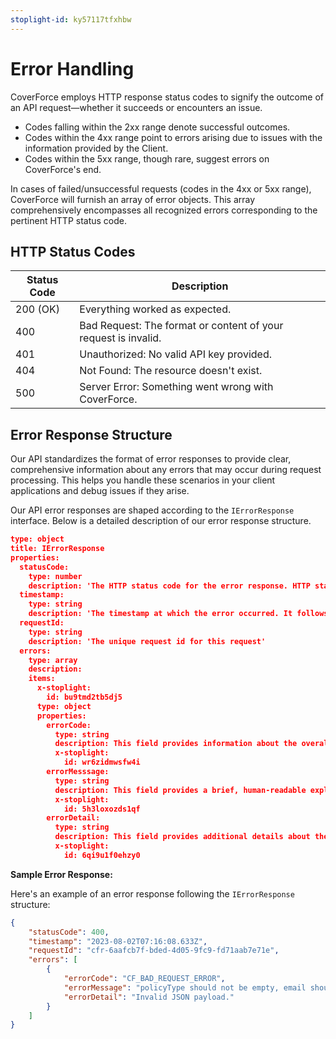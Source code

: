 ```yaml
---
stoplight-id: ky57117tfxhbw
---
```


# Error Handling

CoverForce employs HTTP response status codes to signify the outcome of an API request—whether it succeeds or encounters an issue.

* Codes falling within the 2xx range denote successful outcomes.
* Codes within the 4xx range point to errors arising due to issues with the information provided by the Client.
* Codes within the 5xx range, though rare, suggest errors on CoverForce's end.

In cases of failed/unsuccessful requests (codes in the 4xx or 5xx range), CoverForce will furnish an array of error objects. This array comprehensively encompasses all recognized errors corresponding to the pertinent HTTP status code.

## HTTP Status Codes

| Status Code | Description                                          |
|-------------|------------------------------------------------------|
| 200 (OK)    | Everything worked as expected.                      |
| 400         | Bad Request: The format or content of your request is invalid. |
| 401         | Unauthorized: No valid API key provided.            |
| 404         | Not Found: The resource doesn't exist.              |
| 500         | Server Error: Something went wrong with CoverForce.    |



## Error Response Structure

Our API standardizes the format of error responses to provide clear, comprehensive information about any errors that may occur during request processing. This helps you handle these scenarios in your client applications and debug issues if they arise. 

Our API error responses are shaped according to the `IErrorResponse` interface. Below is a detailed description of our error response structure.


```json json_schema
type: object
title: IErrorResponse
properties:
  statusCode:
    type: number
    description: 'The HTTP status code for the error response. HTTP status codes are standardized codes that represent the status of the client''s request. They can indicate a successful response (200 series), a client error (400 series), a server error (500 series), etc.'
  timestamp:
    type: string
    description: 'The timestamp at which the error occurred. It follows the ISO 8601 standard format (e.g., 2023-06-02T17:25:43.511Z).'
  requestId:
    type: string
    description: 'The unique request id for this request'
  errors:
    type: array
    description: 
    items:
      x-stoplight:
        id: bu9tmd2tb5dj5
      type: object
      properties:
        errorCode:
          type: string
          description: This field provides information about the overall category or type of the error.
          x-stoplight:
            id: wr6zidmwsfw4i
        errorMesssage:
          type: string
          description: This field provides a brief, human-readable explanation of the error. It provides a general overview of the problem without going into details.
          x-stoplight:
            id: 5h3loxozds1qf
        errorDetail:
          type: string
          description: This field provides additional details about the error.
          x-stoplight:
            id: 6qi9u1f0ehzy0

```

**Sample Error Response:**

Here's an example of an error response following the `IErrorResponse` structure:

```json
{
    "statusCode": 400,
    "timestamp": "2023-08-02T07:16:08.633Z",
    "requestId": "cfr-6aafcb7f-bded-4d05-9fc9-fd71aab7e71e",
    "errors": [
        {
            "errorCode": "CF_BAD_REQUEST_ERROR",
            "errorMessage": "policyType should not be empty, email should not be empty, phone should not be empty",
            "errorDetail": "Invalid JSON payload."
        }
    ]
}